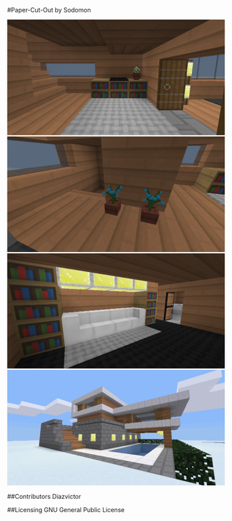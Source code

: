 #Paper-Cut-Out
by Sodomon

![Screenshot1](screenshot/screenshot_1.png)
![Screenshot2](screenshot/screenshot_2.png)
![Screenshot3](screenshot/screenshot_3.png)
![Screenshot4](screenshot/screenshot_4.png)

##Contributors
Diazvictor 

##Licensing
GNU General Public License